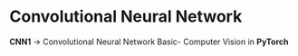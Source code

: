 # Convolutional Neural Network

**CNN1** -> Convolutional Neural Network Basic- Computer Vision in **PyTorch** 
